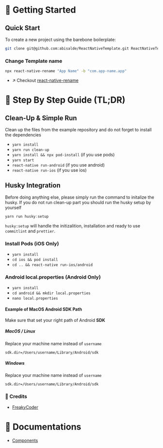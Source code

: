 # 🚀 Getting Started

## Quick Start

To create a new project using the barebone boilerplate:

```sh
git clone git@github.com:abisalde/ReactNativeTemplate.git ReactNativeTemplate
```

### Change Template name

```sh
npx react-native-rename "App Name" -b "com.app-name.app"
```
-  ↗️ Checkout [react-native-rename](https://www.npmjs.com/package/react-native-rename)

# 🎯 Step By Step Guide (TL;DR)

## Clean-Up & Simple Run

Clean up the files from the example repository and do not forget to install the dependencies

- `yarn install`
- `yarn run clean-up`
- `yarn install && npx pod-install` (if you use pods)
- `yarn start`
- `react-native run-android` (if you use android)
- `react-native run-ios` (if you use ios)

## Husky Integration

Before doing anything else, please simply run the command to initalize the husky. If you do not run clean-up part you should run the husky setup by yourself

```jsx
yarn run husky:setup
```

`husky:setup` will handle the initizalition, installation and ready to use `commitlint` and `prettier`.

### Install Pods (iOS Only)

- `yarn install`
- `cd ios && pod install`
- `cd .. && react-native run-ios/android`

### Android local.properties (Android Only)

- `yarn install`
- `cd android && mkdir local.properties`
- `nano local.properties`

#### Example of MacOS Android SDK Path

Make sure that set your right path of Android **SDK**

##### MacOS / Linux

Replace your machine name instead of `username`

```
sdk.dir=/Users/username/Library/Android/sdk
```

##### Windows

Replace your machine name instead of `username`

```
sdk.dir=/Users/username/Library/Android/sdk
```

### 🎁️ Credits
- [FreakyCoder](mailto:kurayogun@gmail.com)

# 📃 Documentations

- [Components](./docs/components.md)

